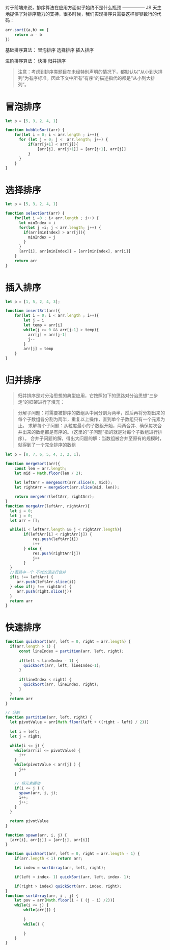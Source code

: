 对于前端来说，排序算法在应用方面似乎始终不是什么瓶颈 ————— JS 天生地提供了对排序能力的支持，很多时候，我们实现排序只需要这样寥寥数行的代码：

```js
arr.sort((a,b) => {
    return a - b
})
```

基础排序算法：
冒泡排序
选择排序
插入排序

进阶排序算法：
快排
归并排序


> 注意：考虑到排序类题目在未经特别声明的情况下，都默认以“从小到大排列”为有序标准。因此下文中所有”有序“的描述指代的都是“从小到大排列”。

# 冒泡排序
```js
let p = [5, 3, 2, 4, 1]

function bubbleSort(arr) {
    for(let i = 0; i < arr.length ; i++){
      for (let j = 0; j <  arr.length; j++) {
          if(arr[j+1] < arr[j]){
              [arr[j], arr[j+1]] = [arr[j+1], arr[j]]
          }
      }
    }
}
```

# 选择排序
```js
let p = [5, 3, 2, 4, 1]

function selectSort(arr) {
    for(let i =0 ; i< arr.length ; i++) {
      let minIndex = i
      for(let j =i; j < arr.length; j++) {
        if(arr[minIndex] > arr[j]){
          minIndex = j
        }
      }
      [arr[i], arr[minIndex]] = [arr[minIndex], arr[i]]
    }
    return arr
}
```

# 插入排序
```js
let p = [1, 5, 2, 4, 3];

function insertSrt(arr){
    for(let i = 0; i < arr.length ; i++){
        let j = i
        let temp = arr[i]
        while(j >= 0 && arr[j-1] > temp){
          arr[j] = arr[j-1]
          j--
        }
        arr[j] = temp
    }
}
```

# 归并排序

>归并排序是对分治思想的典型应用，它按照如下的思路对分治思想“三步走”的框架进行了填充：

>分解子问题：将需要被排序的数组从中间分割为两半，然后再将分割出来的每个子数组各分割为两半，重复以上操作，直到单个子数组只有一个元素为止。
>求解每个子问题：从粒度最小的子数组开始，两两合并、确保每次合并出来的数组都是有序的。（这里的“子问题”指的就是对每个子数组进行排序）。
>合并子问题的解，得出大问题的解：当数组被合并至原有的规模时，就得到了一个完全排序的数组

```js
let p = [8, 7, 6, 5, 4, 3, 2, 1];

function mergeSort(arr){
    const len = arr.length;
    let mid = Math.floor(len / 2);
    
    let leftArr = mergeSort(arr.slice(0, mid));
    let rightArr = mergeSort(arr.slice(mid, len));

    return mergeArr(leftArr, rightArr);
}
function mergeArr(leftArr, rightArr){
  let i = 0;
  let j = 0;
  let arr = [];

  while(i < leftArr.length && j < rightArr.length){
        if(leftArr[i] < rightArr[j]) {
            res.push(leftArr[i])
            i++
        } else {
            res.push(rightArr[j])
            j++
        }
  }
  //若其中一个 不对的话进行合并
  if(i !== leftArr) {
     arr.push(leftArr.slice(i))
  } else if(j !== rightArr) {
     arr.push(right.slice(j))
  }
  return arr
}
```

# 快速排序
```js
function quickSort(arr, left = 0, right = arr.length) {
  if(arr.length > 1) {
      const lineIndex = partition(arr, left, right);
      
      if(left < lineIndex - 1) {
        quickSort(arr, left, lineIndex-1);
      }
      
      if(lineIndex < right) {
        quickSort(arr, lineIndex, right);
      }
  }
  return arr
}

// 分割
function partition(arr, left, right) {
  let pivotValue = arr[Math.floor(left + ((right - left) / 2))]
  
  let i = left;
  let j = right;

  while(i <= j) {
    while(arr[i] <= pivotValue) {
      i++
    }
    while(pivotValue < arr[j] ) {
      j++
    }

    // 将元素挪动
    if(i <= j ) {
      spawn(arr, i, j);
      i++;
      j++;
    }
  }

  return pivotValue
}

function spawn(arr, i, j) {
  [arr[i], arr[j]] = [arr[j], arr[i]]
} 
```

```js
function quickSort(arr, left = 0, right = arr.length - 1) {
    if(arr.length < 1) return arr;

    let index = sortArray(arr, left, right);

    if(left < index- 1) quickSort(arr, left, index- 1);

    if(right > index) quickSort(arr, index, right);
}
function sortArray(arr, i , j) {
    let pov = arr[Math.floor(i + ( (j - i) /2))]
    while(i <= j) {
        while(arr[]) {
          
        }
        while() {

        }
    }
}
```
